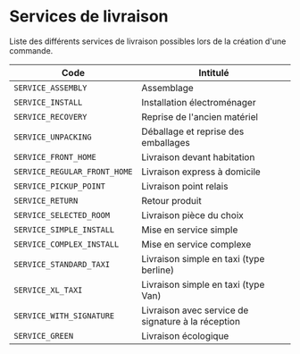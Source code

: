 # Services de livraison

Liste des différents services de livraison possibles lors de la création d'une commande. 

Code| Intitulé
---------|----------
`SERVICE_ASSEMBLY`| Assemblage
`SERVICE_INSTALL`| Installation électroménager
`SERVICE_RECOVERY`| Reprise de l'ancien matériel
`SERVICE_UNPACKING`| Déballage et reprise des emballages
`SERVICE_FRONT_HOME`| Livraison devant habitation
`SERVICE_REGULAR_FRONT_HOME`| Livraison express à domicile
`SERVICE_PICKUP_POINT`| Livraison point relais
`SERVICE_RETURN`| Retour produit 
`SERVICE_SELECTED_ROOM`| Livraison pièce du choix
`SERVICE_SIMPLE_INSTALL`| Mise en service simple
`SERVICE_COMPLEX_INSTALL`| Mise en service complexe
`SERVICE_STANDARD_TAXI`| Livraison simple en taxi (type berline)
`SERVICE_XL_TAXI`| Livraison simple en taxi (type Van)
`SERVICE_WITH_SIGNATURE`| Livraison avec service de signature à la réception
`SERVICE_GREEN`| Livraison écologique
